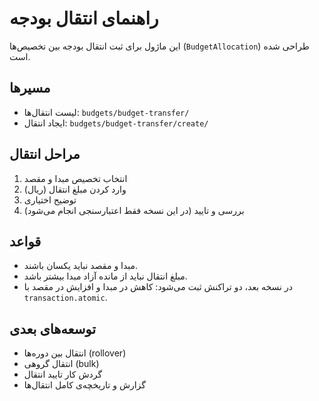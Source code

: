 # راهنمای انتقال بودجه

این ماژول برای ثبت انتقال بودجه بین تخصیص‌ها (`BudgetAllocation`) طراحی شده است.

## مسیرها
- لیست انتقال‌ها: `budgets/budget-transfer/`
- ایجاد انتقال: `budgets/budget-transfer/create/`

## مراحل انتقال
1. انتخاب تخصیص مبدا و مقصد
2. وارد کردن مبلغ انتقال (ریال)
3. توضیح اختیاری
4. بررسی و تایید (در این نسخه فقط اعتبارسنجی انجام می‌شود)

## قواعد
- مبدا و مقصد نباید یکسان باشند.
- مبلغ انتقال نباید از مانده آزاد مبدا بیشتر باشد.
- در نسخه بعد، دو تراکنش ثبت می‌شود: کاهش در مبدا و افزایش در مقصد با `transaction.atomic`.

## توسعه‌های بعدی
- انتقال بین دوره‌ها (rollover)
- انتقال گروهی (bulk)
- گردش کار تایید انتقال
- گزارش و تاریخچه‌ی کامل انتقال‌ها
